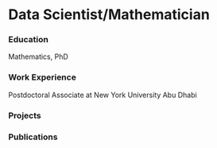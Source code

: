 # Data Scientist/Mathematician

### Education
Mathematics, PhD

### Work Experience
Postdoctoral Associate at New York University Abu Dhabi

### Projects

### Publications
